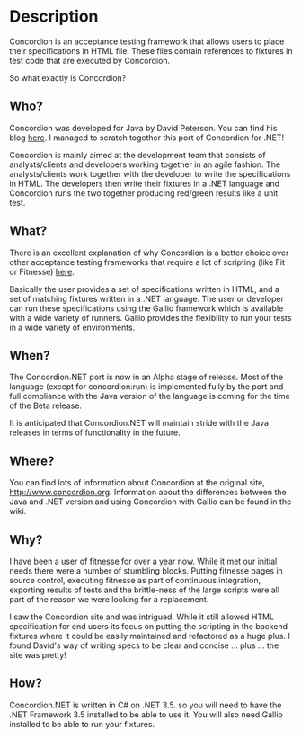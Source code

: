 # Description #
Concordion is an acceptance testing framework that allows users to place their specifications in HTML file.  These files contain references to fixtures in test code that are executed by Concordion.

So what exactly is Concordion?

## Who? ##

Concordion was developed for Java by David Peterson.  You can find his blog [here](http://blog.davidpeterson.co.uk/).  I managed to scratch together this port of Concordion for .NET!

Concordion is mainly aimed at the development team that consists of analysts/clients and developers working together in an agile fashion.  The analysts/clients work together with the developer to write the specifications in HTML.  The developers then write their fixtures in a .NET language and Concordion runs the two together producing red/green results like a unit test.

## What? ##

There is an excellent explanation of why Concordion is a better choice over other acceptance testing frameworks that require a lot of scripting (like Fit or Fitnesse) [here](http://www.concordion.org/Technique.html).

Basically the user provides a set of specifications written in HTML, and a set of matching fixtures written in a .NET language.  The user or developer can run these specifications using the Gallio framework which is available with a wide variety of runners.  Gallio provides the flexibility to run your tests in a wide variety of environments.

## When? ##

The Concordion.NET port is now in an Alpha stage of release.  Most of the language (except for concordion:run) is implemented fully by the port and full compliance with the Java version of the language is coming for the time of the Beta release.

It is anticipated that Concordion.NET will maintain stride with the Java releases in terms of functionality in the future.

## Where? ##

You can find lots of information about Concordion at the original site, http://www.concordion.org.  Information about the differences between the Java and .NET version and using Concordion with Gallio can be found in the wiki.

## Why? ##

I have been a user of fitnesse for over a year now.  While it met our initial needs there were a number of stumbling blocks.  Putting fitnesse pages in source control, executing fitnesse as part of continuous integration, exporting results of tests and the brittle-ness of the large scripts were all part of the reason we were looking for a replacement.

I saw the Concordion site and was intrigued.  While it still allowed HTML specification for end users its focus on putting the scripting in the backend fixtures where it could be easily maintained and refactored as a huge plus.  I found David's way of writing specs to be clear and concise ... plus ... the site was pretty!

## How? ##

Concordion.NET is written in C# on .NET 3.5. so you will need to have the .NET Framework 3.5 installed to be able to use it.  You will also need Gallio installed to be able to run your fixtures.